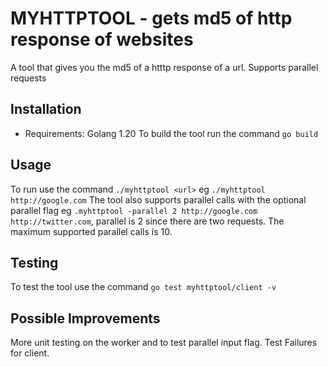 # MYHTTPTOOL - gets md5 of http response of websites

A tool that gives you the md5 of a htttp response of a url. Supports parallel requests

## Installation
- Requirements: Golang 1.20
To build the tool run the command `go build`

## Usage
To run use the command `./myhttptool <url>` eg `./myhttptool http://google.com`
The tool also supports parallel calls with the optional parallel flag eg `.myhttptool -parallel 2 http://google.com http://twitter.com`, parallel is 2 since there are two requests. The maximum supported parallel calls is 10.

## Testing

To test the tool use the command `go test myhttptool/client -v`

## Possible Improvements

More unit testing on the worker and to test parallel input flag. Test Failures for client.